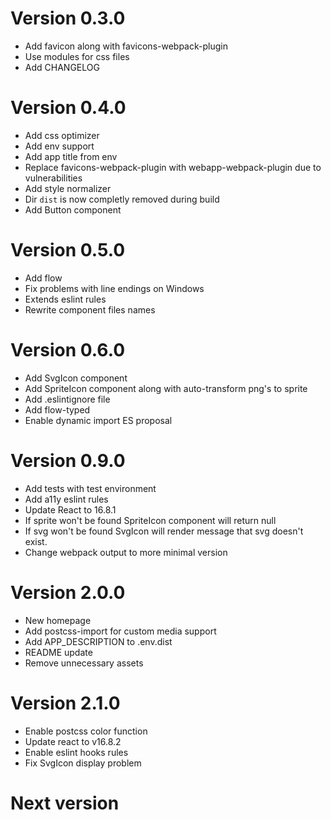 # Version 0.3.0

- Add favicon along with favicons-webpack-plugin
- Use modules for css files
- Add CHANGELOG

# Version 0.4.0

- Add css optimizer
- Add env support
- Add app title from env
- Replace favicons-webpack-plugin with webapp-webpack-plugin due to vulnerabilities
- Add style normalizer
- Dir `dist` is now completly removed during build
- Add Button component

# Version 0.5.0

- Add flow
- Fix problems with line endings on Windows
- Extends eslint rules
- Rewrite component files names

# Version 0.6.0

- Add SvgIcon component
- Add SpriteIcon component along with auto-transform png's to sprite
- Add .eslintignore file
- Add flow-typed
- Enable dynamic import ES proposal

# Version 0.9.0

- Add tests with test environment
- Add a11y eslint rules
- Update React to 16.8.1
- If sprite won't be found SpriteIcon component will return null
- If svg won't be found SvgIcon will render message that svg doesn't exist.
- Change webpack output to more minimal version

# Version 2.0.0

- New homepage
- Add postcss-import for custom media support
- Add APP_DESCRIPTION to .env.dist
- README update
- Remove unnecessary assets

# Version 2.1.0

- Enable postcss color function
- Update react to v16.8.2
- Enable eslint hooks rules
- Fix SvgIcon display problem

# Next version
